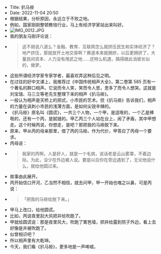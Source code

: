 - Title: 扒马褂
- Date: 2022-11-04 20:50
- 根据结果，分析原因，永远立于不败之地。
- 例如，国家刚刚整顿教培行业，马上有经济学家站出来叫好。
- ![IMG_0012.JPG](https://i.loli.net/2021/07/27/oGO2KIZeRVUkJE1.jpg)
- 我的朋友马刚评论说：
- > 这不胡说八道么？金融、教育、互联网怎么就挤压民生和实体经济了？地产挤压，那就放开土地交易啊？赛道本来就拥挤，以后更拥挤了，大量民间资本、人力没有用武之地……还特么机遇，搞得跟此消彼长似的，做梦。
- 这些所谓经济学家专家学者，最喜欢弄这种后见之明。
- 在过往的好中文课上，我推荐过《中国传统相声大全》，第二卷第 585 页有一个著名的群口相声。它说而令人笑，笑而令人思，思多了而令人想哭。这就是刘宝瑞、马三立等老先生整理下来的相声《扒马褂》。
- 一般认为相声是天桥上的把式，小市民的艺术。但《扒马褂》告诉我们，相声的力量在讽刺小市民的浅薄方面，是如何尖锐辛辣的。
- 《扒马褂》原名叫《圆谎》，一共三个人物，一个甲，是逗哏的，一个乙是捧哏的，还有一个丙，是腻缝的。甲乙丙三个人站在台上，闹了矛盾，其中甲想走。这个时候丙说，你想走，是吧？那把我的马褂脱下来。
- 原来，甲从丙的母亲那里，借了丙的马褂。作为代价，甲答应了丙母一个要求。
- 丙母说：
- > 我家的丙啊，人是好人，就是一个毛病，说话老是云山雾罩，不着边际。为此，没少在外边被人说。要是以后你在旁边遇到了，无论他说什么，就给他圆过来。
- 故事由此展开。
- 丙开始信口开河，乙当然不相信，就去问甲，甲一开始也嗤之以鼻，可是丙说：
- > 「把我的马褂给脱下来。」
- 甲马上改口，给他圆谎。
- 比如，丙说夜里刮大风把井给吹跑了。
- 甲就给圆谎说：那是夜里风大，吹跑了篱笆墙，把井给露到院子外边，看上去好像是井被吹跑了。
- 似曾相识吧？
- 所以相声里有大乾坤。
- 今天，我们看《扒马褂》，更多地是一声唏嘘。
